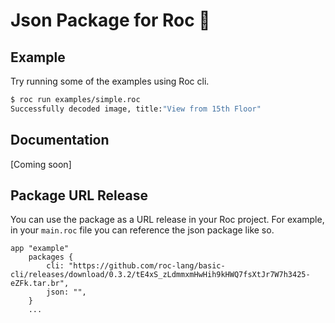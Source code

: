 
# Json Package for Roc 🤘


## Example 

Try running some of the examples using Roc cli.

```sh
$ roc run examples/simple.roc 
Successfully decoded image, title:"View from 15th Floor"
```

## Documentation

[Coming soon]

## Package URL Release

You can use the package as a URL release in your Roc project. For example, in your `main.roc` file you can reference the json package like so.

```roc
app "example"
    packages {
        cli: "https://github.com/roc-lang/basic-cli/releases/download/0.3.2/tE4xS_zLdmmxmHwHih9kHWQ7fsXtJr7W7h3425-eZFk.tar.br",
        json: "",
    }
    ...
```